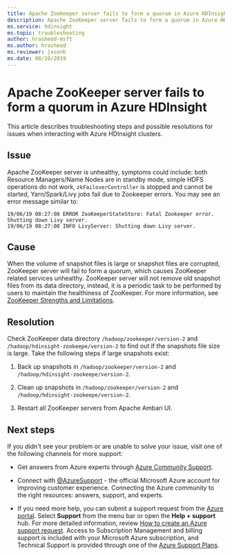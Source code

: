 ```yaml
---
title: Apache ZooKeeper server fails to form a quorum in Azure HDInsight
description: Apache ZooKeeper server fails to form a quorum in Azure HDInsight
ms.service: hdinsight
ms.topic: troubleshooting
author: hrasheed-msft
ms.author: hrasheed
ms.reviewer: jasonh
ms.date: 08/20/2019
---
```


# Apache ZooKeeper server fails to form a quorum in Azure HDInsight

This article describes troubleshooting steps and possible resolutions for issues when interacting with Azure HDInsight clusters.

## Issue

Apache ZooKeeper server is unhealthy, symptoms could include: both Resource Managers/Name Nodes are in standby mode, simple HDFS operations do not work, `zkFailoverController` is stopped and cannot be started, Yarn/Spark/Livy jobs fail due to Zookeeper errors. You may see an error message similar to:

```
19/06/19 08:27:08 ERROR ZooKeeperStateStore: Fatal Zookeeper error. Shutting down Livy server.
19/06/19 08:27:08 INFO LivyServer: Shutting down Livy server.
```

## Cause

When the volume of snapshot files is large or snapshot files are corrupted, ZooKeeper server will fail to form a quorum, which causes ZooKeeper related services unhealthy. ZooKeeper server will not remove old snapshot files from its data directory, instead, it is a periodic task to be performed by users to maintain the healthiness of ZooKeeper. For more information, see [ZooKeeper Strengths and Limitations](https://zookeeper.apache.org/doc/r3.3.5/zookeeperAdmin.html#sc_strengthsAndLimitations).

## Resolution

Check ZooKeeper data directory `/hadoop/zookeeper/version-2` and `/hadoop/hdinsight-zookeepe/version-2` to find out if the snapshots file size is large. Take the following steps if large snapshots exist:

1. Back up snapshots in `/hadoop/zookeeper/version-2` and `/hadoop/hdinsight-zookeepe/version-2`.

1. Clean up snapshots in `/hadoop/zookeeper/version-2` and `/hadoop/hdinsight-zookeepe/version-2`.

1. Restart all ZooKeeper servers from Apache Ambari UI.

## Next steps

If you didn't see your problem or are unable to solve your issue, visit one of the following channels for more support:

- Get answers from Azure experts through [Azure Community Support](https://azure.microsoft.com/support/community/).

- Connect with [@AzureSupport](https://twitter.com/azuresupport) - the official Microsoft Azure account for improving customer experience. Connecting the Azure community to the right resources: answers, support, and experts.

- If you need more help, you can submit a support request from the [Azure portal](https://portal.azure.com/?#blade/Microsoft_Azure_Support/HelpAndSupportBlade/). Select **Support** from the menu bar or open the **Help + support** hub. For more detailed information, review [How to create an Azure support request](https://docs.microsoft.com/azure/azure-portal/supportability/how-to-create-azure-support-request). Access to Subscription Management and billing support is included with your Microsoft Azure subscription, and Technical Support is provided through one of the [Azure Support Plans](https://azure.microsoft.com/support/plans/).
